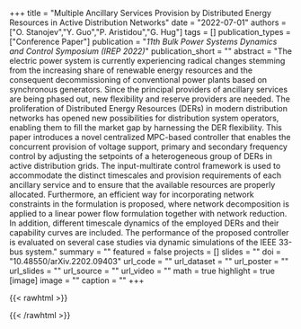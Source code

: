 +++
title = "Multiple Ancillary Services Provision by Distributed Energy Resources in Active Distribution Networks"
date = "2022-07-01"
authors = ["O. Stanojev","Y. Guo","P. Aristidou","G. Hug"]
tags = []
publication_types = ["Conference Paper"]
publication = "_11th Bulk Power Systems Dynamics and Control Symposium (IREP 2022)_"
publication_short = ""
abstract = "The electric power system is currently experiencing radical changes stemming from the increasing share of renewable energy resources and the consequent decommissioning of conventional power plants based on synchronous generators. Since the principal providers of ancillary services are being phased out, new flexibility and reserve providers are needed. The proliferation of Distributed Energy Resources (DERs) in modern distribution networks has opened new possibilities for distribution system operators, enabling them to fill the market gap by harnessing the DER flexibility. This paper introduces a novel centralized MPC-based controller that enables the concurrent provision of voltage support, primary and secondary frequency control by adjusting the setpoints of a heterogeneous group of DERs in active distribution grids. The input-multirate control framework is used to accommodate the distinct timescales and provision requirements of each ancillary service and to ensure that the available resources are properly allocated. Furthermore, an efficient way for incorporating network constraints in the formulation is proposed, where network decomposition is applied to a linear power flow formulation together with network reduction. In addition, different timescale dynamics of the employed DERs and their capability curves are included. The performance of the proposed controller is evaluated on several case studies via dynamic simulations of the IEEE 33-bus system."
summary = ""
featured = false
projects = []
slides = ""
doi = "10.48550/arXiv.2202.09403"
url_code = ""
url_dataset = ""
url_poster = ""
url_slides = ""
url_source = ""
url_video = ""
math = true
highlight = true
[image]
image = ""
caption = ""
+++

{{< rawhtml >}}
<div data-badge-details="right" data-badge-type="medium-donut" data-doi="10.48550/arXiv.2202.09403" data-hide-no-mentions="true" class="altmetric-embed"></div>
{{< /rawhtml >}}

